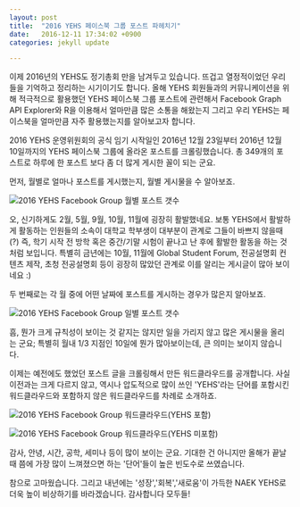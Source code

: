 ```yaml
---
layout: post
title:  "2016 YEHS 페이스북 그룹 포스트 파헤치기"
date:   2016-12-11 17:34:02 +0900
categories: jekyll update

---
```


이제 2016년의 YEHS도 정기총회 만을 남겨두고 있습니다. 뜨겁고 열정적이었던 우리들을 기억하고 정리하는 시기이기도 합니다. 올해 YEHS 회원들과의 커뮤니케이션을 위해 적극적으로 활용했던 YEHS 페이스북 그룹 포스트에 관련해서 Facebook Graph API Explorer와 R을 이용해서 얼마만큼 많은 소통을 해왔는지 그리고 우리 YEHS는 페이스북을 얼마만큼 자주 활용했는지를 알아보고자 합니다.

2016 YEHS 운영위원회의 공식 임기 시작일인 2016년 12월 23일부터 2016년 12월 10일까지의 YEHS 페이스북 그룹에 올라온 포스트를 크롤링했습니다.
총 349개의 포스트로 하루에 한 포스트 보다 좀 더 많게 게시한 꼴이 되는 군요.

먼저, 월별로 얼마나 포스트를 게시했는지, 월별 게시물을 수 알아보죠.

![2016 YEHS Facebook Group 월별 포스트 갯수]({{site.url}}/yehsdata/img/2016_yehs_facebook_group_monthly_post_count.png)

오, 신기하게도 2월, 5월, 9월, 10월, 11월에 굉장히 활발했네요. 
보통 YEHS에서 활발하게 활동하는 인원들의 소속이 대학교 학부생이 대부분이 관계로 그들이 바쁘지 않을때(?) 즉, 학기 시작 전 방학 혹은 중간/기말 시험이 끝나고 난 후에 활발한 활동을 하는 것처럼 보입니다. 특별히 금년에는 10월, 11월에 Global Student Forum, 전공설명회 컨텐츠 제작, 초청 전공설명회 등이 굉장히 많았던 관계로 이를 알리는 게시글이 많아 보이네요 :)

두 번째로는 각 월 중에 어떤 날짜에 포스트를 게시하는 경우가 많은지 알아보죠.

![2016 YEHS Facebook Group 일별 포스트 갯수]({{site.url}}/yehsdata/img/2016_yehs_facebook_group_daily_post_count.png)

흠, 뭔가 크게 규칙성이 보이는 것 같지는 않지만 일을 가리지 않고 많은 게시물을 올리는 군요;
특별히 월내 1/3 지점인 10일에 뭔가 많아보이는데, 큰 의미는 보이지 않습니다.

이제는 예전에도 했었던 포스트 글을 크롤링해서 만든 워드클라우드를 공개합니다.
사실 이전과는 크게 다르지 않고, 역시나 압도적으로 많이 쓰인 'YEHS'라는 단어를 포함시킨 워드클라우드와 포함하지 않은 워드클라우드를 차례로 소개하죠.

![2016 YEHS Facebook Group 워드클라우드(YEHS 포함)]({{site.url}}/yehsdata/img/2016_yehs_wordcloud.png)

![2016 YEHS Facebook Group 워드클라우드(YEHS 미포함)]({{site.url}}/yehsdata/img/2016_yehs_wordcloud_non_yehs.png)

감사, 안녕, 시간, 공학, 세미나 등이 많이 보이는 군요. 
기대한 건 아니지만 올해가 끝날 때 쯤에 가장 많이 느껴졌으면 하는 '단어'들이 높은 빈도수로 쓰였습니다.

참으로 고마웠습니다. 그리고 내년에는 '성장','회복','새로움'이 가득한 NAEK YEHS로 더욱 높이 비상하기를 바라겠습니다.
감사합니다 모두들!